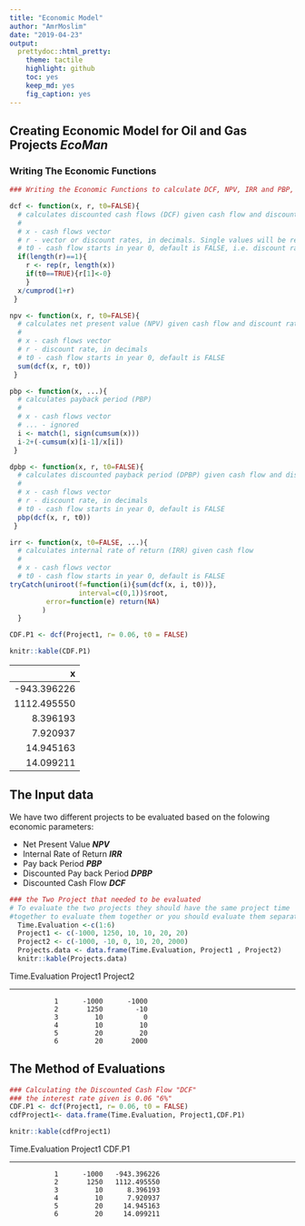 ```yaml
---
title: "Economic Model"
author: "AmrMoslim"
date: "2019-04-23"
output:
  prettydoc::html_pretty:
    theme: tactile
    highlight: github
    toc: yes
    keep_md: yes
    fig_caption: yes
---
```





## Creating Economic Model for Oil and Gas Projects _**EcoMan**_
### Writing The Economic Functions


```r
### Writing the Economic Functions to calculate DCF, NPV, IRR and PBP, DPBP

dcf <- function(x, r, t0=FALSE){
  # calculates discounted cash flows (DCF) given cash flow and discount rate
  #
  # x - cash flows vector
  # r - vector or discount rates, in decimals. Single values will be recycled
  # t0 - cash flow starts in year 0, default is FALSE, i.e. discount rate in first period is zero.
  if(length(r)==1){
    r <- rep(r, length(x))
    if(t0==TRUE){r[1]<-0}
    }
  x/cumprod(1+r)
 }

npv <- function(x, r, t0=FALSE){
  # calculates net present value (NPV) given cash flow and discount rate
  #
  # x - cash flows vector
  # r - discount rate, in decimals
  # t0 - cash flow starts in year 0, default is FALSE
  sum(dcf(x, r, t0))
 }

pbp <- function(x, ...){
  # calculates payback period (PBP)
  #
  # x - cash flows vector
  # ... - ignored
  i <- match(1, sign(cumsum(x)))
  i-2+(-cumsum(x)[i-1]/x[i])
 }

dpbp <- function(x, r, t0=FALSE){
  # calculates discounted payback period (DPBP) given cash flow and discount rate
  #
  # x - cash flows vector
  # r - discount rate, in decimals
  # t0 - cash flow starts in year 0, default is FALSE
  pbp(dcf(x, r, t0))
 }

irr <- function(x, t0=FALSE, ...){
  # calculates internal rate of return (IRR) given cash flow 
  #
  # x - cash flows vector
  # t0 - cash flow starts in year 0, default is FALSE
tryCatch(uniroot(f=function(i){sum(dcf(x, i, t0))}, 
                 interval=c(0,1))$root,
         error=function(e) return(NA)
        )
  }

CDF.P1 <- dcf(Project1, r= 0.06, t0 = FALSE)

knitr::kable(CDF.P1)
```



|           x|
|-----------:|
| -943.396226|
| 1112.495550|
|    8.396193|
|    7.920937|
|   14.945163|
|   14.099211|
## The Input data
We have two different projects to be evaluated based on the folowing economic parameters:  
- Net Present Value _**NPV**_  
- Internal Rate of Return _**IRR**_  
- Pay back Period _**PBP**_  
- Discounted Pay back Period _**DPBP**_  
- Discounted Cash Flow _**DCF**_  


```r
### the Two Project that needed to be evaluated
# To evaluate the two projects they should have the same project time
#together to evaluate them together or you should evaluate them separately
  Time.Evaluation <-c(1:6)
  Project1 <- c(-1000, 1250, 10, 10, 20, 20)
  Project2 <- c(-1000, -10, 0, 10, 20, 2000)
  Projects.data <- data.frame(Time.Evaluation, Project1 , Project2)
  knitr::kable(Projects.data)
```



 Time.Evaluation   Project1   Project2
----------------  ---------  ---------
               1      -1000      -1000
               2       1250        -10
               3         10          0
               4         10         10
               5         20         20
               6         20       2000

## The Method of Evaluations

```r
### Calculating the Discounted Cash Flow "DCF"
### the interest rate given is 0.06 "6%"
CDF.P1 <- dcf(Project1, r= 0.06, t0 = FALSE)
cdfProject1<- data.frame(Time.Evaluation, Project1,CDF.P1)

knitr::kable(cdfProject1)
```



 Time.Evaluation   Project1        CDF.P1
----------------  ---------  ------------
               1      -1000   -943.396226
               2       1250   1112.495550
               3         10      8.396193
               4         10      7.920937
               5         20     14.945163
               6         20     14.099211

